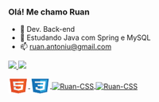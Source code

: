 
### Olá! Me chamo Ruan
- 🔭 Dev. Back-end
- 🌱 Estudando Java com Spring e MySQL
- 📫 ruan.antoniu@gmail.com
  
<div>
<a href="https://github.com/iruaan">
  <img height="180em" src="https://github-readme-stats-eight-theta.vercel.app/api?username=iruaan&show_icons=true&theme=dracula&include_all_commits=true&count_private=true"/>
  <img height="180em" src="https://github-readme-stats-eight-theta.vercel.app/api/top-langs/?username=iruaan&layout=compact&langs_count=8&theme=dracula"/>
</div> 
  
<div style="display: inline_block"><br>
  <img align="center" alt="Ruan-HTML" height="30" width="40" src="https://raw.githubusercontent.com/devicons/devicon/master/icons/html5/html5-original.svg">
  <img align="center" alt="Ruan-CSS" height="30" width="40" src="https://raw.githubusercontent.com/devicons/devicon/master/icons/css3/css3-original.svg">
  <img align="center" alt="Ruan-CSS" height="30" width="40" src="https://cdn.jsdelivr.net/gh/devicons/devicon/icons/java/java-original.svg">
  <img align="center" alt="Ruan-CSS" height="30" width="40" src="https://cdn.jsdelivr.net/gh/devicons/devicon/icons/mysql/mysql-original.svg">
  </div> 








